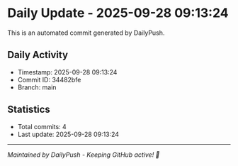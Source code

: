 # Daily Update - 2025-09-28 09:13:24

This is an automated commit generated by DailyPush.

## Daily Activity
- Timestamp: 2025-09-28 09:13:24
- Commit ID: 34482bfe
- Branch: main

## Statistics
- Total commits: 4
- Last update: 2025-09-28 09:13:24

---
*Maintained by DailyPush - Keeping GitHub active! 🚀*
